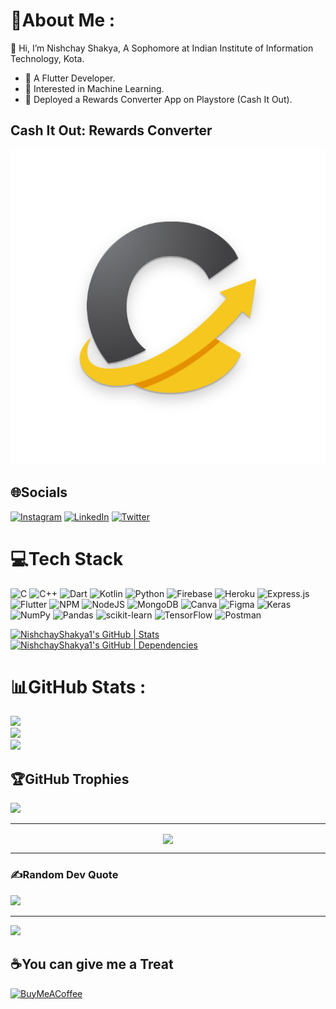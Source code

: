 # 💫About Me :
 👋 Hi, I’m Nishchay Shakya, A Sophomore at Indian Institute of Information Technology, Kota.
- 👀 A Flutter Developer.
- 🌱 Interested in Machine Learning.
- 💞️ Deployed a Rewards Converter App on Playstore (Cash It Out).

## Cash It Out: Rewards Converter
[![Cash It Out](https://raw.githubusercontent.com/NishchayShakya1/CashItOutApp/master/assets/app_logo.png)](https://play.google.com/store/apps/details?id=com.nishchay.cashitout)

## 🌐Socials
[![Instagram](https://img.shields.io/badge/Instagram-%23E4405F.svg?logo=Instagram&logoColor=white)](https://instagram.com/nishchayshakyaa) [![LinkedIn](https://img.shields.io/badge/LinkedIn-%230077B5.svg?logo=linkedin&logoColor=white)](https://linkedin.com/in/nishchayshakya) [![Twitter](https://img.shields.io/badge/Twitter-%231DA1F2.svg?logo=Twitter&logoColor=white)](https://twitter.com/nishchayshakyaa) 

# 💻Tech Stack
![C](https://img.shields.io/badge/c-%2300599C.svg?style=plastic&logo=c&logoColor=white) ![C++](https://img.shields.io/badge/c++-%2300599C.svg?style=plastic&logo=c%2B%2B&logoColor=white) ![Dart](https://img.shields.io/badge/dart-%230175C2.svg?style=plastic&logo=dart&logoColor=white) ![Kotlin](https://img.shields.io/badge/kotlin-%230095D5.svg?style=plastic&logo=kotlin&logoColor=white) ![Python](https://img.shields.io/badge/python-3670A0?style=plastic&logo=python&logoColor=ffdd54) ![Firebase](https://img.shields.io/badge/firebase-%23039BE5.svg?style=plastic&logo=firebase) ![Heroku](https://img.shields.io/badge/heroku-%23430098.svg?style=plastic&logo=heroku&logoColor=white) ![Express.js](https://img.shields.io/badge/express.js-%23404d59.svg?style=plastic&logo=express&logoColor=%2361DAFB) ![Flutter](https://img.shields.io/badge/Flutter-%2302569B.svg?style=plastic&logo=Flutter&logoColor=white) ![NPM](https://img.shields.io/badge/NPM-%23000000.svg?style=plastic&logo=npm&logoColor=white) ![NodeJS](https://img.shields.io/badge/node.js-6DA55F?style=plastic&logo=node.js&logoColor=white) ![MongoDB](https://img.shields.io/badge/MongoDB-%234ea94b.svg?style=plastic&logo=mongodb&logoColor=white) ![Canva](https://img.shields.io/badge/Canva-%2300C4CC.svg?style=plastic&logo=Canva&logoColor=white)	![Figma](https://img.shields.io/badge/figma-%23F24E1E.svg?style=plastic&logo=figma&logoColor=white) ![Keras](https://img.shields.io/badge/Keras-%23D00000.svg?style=plastic&logo=Keras&logoColor=white) ![NumPy](https://img.shields.io/badge/numpy-%23013243.svg?style=plastic&logo=numpy&logoColor=white) ![Pandas](https://img.shields.io/badge/pandas-%23150458.svg?style=plastic&logo=pandas&logoColor=white) ![scikit-learn](https://img.shields.io/badge/scikit--learn-%23F7931E.svg?style=plastic&logo=scikit-learn&logoColor=white) ![TensorFlow](https://img.shields.io/badge/TensorFlow-%23FF6F00.svg?style=plastic&logo=TensorFlow&logoColor=white) ![Postman](https://img.shields.io/badge/Postman-FF6C37?style=plastic&logo=postman&logoColor=white)

[![NishchayShakya1's GitHub | Stats](https://stats.quine.sh/NishchayShakya1/github?theme=dark)](https://quine.sh?utm_source=widgets&utm_campaign=NishchayShakya1) [![NishchayShakya1's GitHub | Dependencies](https://stats.quine.sh/NishchayShakya1/dependencies?theme=dark)](https://quine.sh?utm_source=widgets&utm_campaign=NishchayShakya1)

# 📊GitHub Stats :
![](https://github-readme-stats.vercel.app/api?username=NishchayShakya1&theme=nightowl&hide_border=false&include_all_commits=false&count_private=true)<br/>
![](https://github-readme-streak-stats.herokuapp.com/?user=NishchayShakya1&theme=nightowl&hide_border=false)<br/>
![](https://github-readme-stats.vercel.app/api/top-langs/?username=NishchayShakya1&theme=nightowl&hide_border=false&include_all_commits=false&count_private=true&layout=compact)

## 🏆GitHub Trophies
![](https://github-profile-trophy.vercel.app/?username=NishchayShakya1&theme=discord&no-frame=false&no-bg=false&margin-w=4)

<hr>
<p align="center">
    <a href="https://github.com/NishchayShakya1/">
    <img align="center" src="https://activity-graph.herokuapp.com/graph?username=NishchayShakya1&theme=dracula" />
  </a>
</p>
<hr>

### ✍️Random Dev Quote
![](https://quotes-github-readme.vercel.app/api?type=vetical&theme=radical)

<!-- ### 😂Random Dev Meme
<img src="https://random-memer.herokuapp.com/" width="512px"/> -->

---
[![](https://visitcount.itsvg.in/api?id=NishchayShakya1&icon=8&color=3)](https://visitcount.itsvg.in)

  ## ☕You can give me a Treat
  [![BuyMeACoffee](https://img.shields.io/badge/Buy%20Me%20a%20Coffee-ffdd00?style=for-the-badge&logo=buy-me-a-coffee&logoColor=black)](https://buymeacoffee.com/nishchayshakya) 
 

  <!-- Proudly created with GPRM ( https://gprm.itsvg.in ) -->
  
    
<!---
NishchayShakya1/NishchayShakya1 is a ✨ special ✨ repository because its `README.md` (this file) appears on your GitHub profile.
You can click the Preview link to take a look at your changes.
--->
